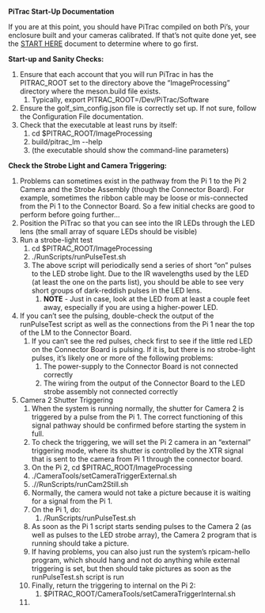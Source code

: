 **PiTrac Start-Up Documentation**

If you are at this point, you should have PiTrac compiled on both Pi’s, your enclosure built and your cameras calibrated.  If that’s not quite done yet, see the [START HERE](https://github.com/jamespilgrim/PiTrac/blob/main/Documentation/PiTrac%20%E2%80%93%20START%20HERE.md) document to determine where to go first.

**Start-up and Sanity Checks:**

1. Ensure that each account that you will run PiTrac in has the PITRAC\_ROOT set to the directory above the “ImageProcessing” directory where the meson.build file exists.  
   1. Typically, export PITRAC\_ROOT=/Dev/PiTrac/Software  
2. Ensure the golf\_sim\_config.json file is correctly set up.  If not sure, follow the Configuration File documentation.  
3. Check that the executable at least runs by itself:  
   1. cd $PITRAC\_ROOT/ImageProcessing  
   2. build/pitrac\_lm \--help  
   3. (the executable should show the command-line parameters)

**Check the Strobe Light and Camera Triggering:**

1. Problems can sometimes exist in the pathway from the Pi 1 to the Pi 2 Camera and the Strobe Assembly (though the Connector Board).  For example, sometimes the ribbon cable may be loose or mis-connected from the Pi 1 to the Connector Board.  So a few initial checks are good to perform before going further…  
2. Position the PiTrac so that you can see into the IR LEDs through the LED lens (the small array of square LEDs should be visible)  
3. Run a strobe-light test  
   1. cd $PITRAC\_ROOT/ImageProcessing  
   2. ./RunScripts/runPulseTest.sh  
   3. The above script will periodically send a series of short “on” pulses to the LED strobe light.  Due to the IR wavelengths used by the LED (at least the one on the parts list), you should be able to see very short groups of dark-reddish pulses in the LED lens.  
      1. **NOTE** \- Just in case, look at the LED from at least a couple feet away, especially if you are using a higher-power LED.  
4. If you can’t see the pulsing, double-check the output of the runPulseTest script as well as the connections from the Pi 1 near the top of the LM to the Connector Board.  
   1. If you can’t see the red pulses, check first to see if the little red LED on the Connector Board is pulsing.  If it is, but there is no strobe-light pulses, it’s likely one or more of the following problems:  
      1. The power-supply to the Connector Board is not connected correctly  
      2. The wiring from the output of the Connector Board to the LED strobe assembly not connected correctly  
5. Camera 2 Shutter Triggering  
   1. When the system is running normally, the shutter for Camera 2 is triggered by a pulse from the Pi 1\.  The correct functioning of this signal pathway should be confirmed before starting the system in full.  
   2. To check the triggering, we will set the Pi 2 camera in an “external” triggering mode, where its shutter is controlled by the XTR signal that is sent to the camera from Pi 1 through the connector board.  
   3. On the Pi 2, cd $PITRAC\_ROOT/ImageProcessing  
   4. ./CameraTools/setCameraTriggerExternal.sh  
   5. .//RunScripts/runCam2Still.sh  
   6. Normally, the camera would not take a picture because it is waiting for a signal from the Pi 1\.  
   7. On the Pi 1, do:  
      1. /RunScripts/runPulseTest.sh  
   8. As soon as the Pi 1 script starts sending pulses to the Camera 2 (as well as pulses to the LED strobe array), the Camera 2 program that is running should take a picture.  
   9. If having problems, you can also just run the system’s rpicam-hello program, which should hang and not do anything while external triggering is set, but then should take pictures as soon as the runPulseTest.sh script is run  
   10. Finally, return the triggering to internal on the Pi 2:  
       1. $PITRAC\_ROOT/CameraTools/setCameraTriggerInternal.sh  
   11. 

  